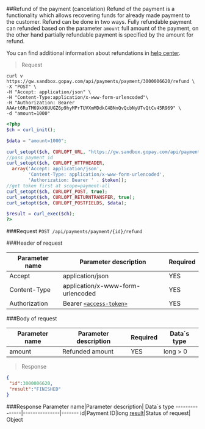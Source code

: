 ##Refund of the payment (cancelation)
Refund of the payment is a functionality which allows recovering funds for already made payment to the customer. 
Refund can be done in two ways. 
Fully refundable payment can refunded based on the parameter ```amount``` full amount of the payment, on the other hand partially refundable payment
is specified by the amount for refund. 

You can find additional information about refundations in [help center](https://help.gopay.com/en/s/9).

> Request

```shell
curl v https://gw.sandbox.gopay.com/api/payments/payment/3000006620/refund \
-X "POST" \
-H "Accept: application/json" \
-H "Content-Type:application/x-www-form-urlencoded"\
-H "Authorization: Bearer AAArt6RuTM69kX6UUGZ6p9hyMPrTUVXmMDdkC4BNnQvQcbNyUTvQtCv45R969" \
-d "amount=1000"
```

```php
<?php
$ch = curl_init();

$data = "amount=1000";

curl_setopt($ch, CURLOPT_URL, "https://gw.sandbox.gopay.com/api/payments/payment/".$id."/refund");
//pass payment id
curl_setopt($ch, CURLOPT_HTTPHEADER, 
  array('Accept: application/json',
        'Content-Type: application/x-www-form-urlencoded',
        'Authorization: Bearer ' . $token));
//get token first at scope=payment-all
curl_setopt($ch, CURLOPT_POST, true);
curl_setopt($ch, CURLOPT_RETURNTRANSFER, true);
curl_setopt($ch, CURLOPT_POSTFIELDS, $data);

$result = curl_exec($ch);
?>
```

###Request
```POST /api/payments/payment/{id}/refund```

###Header of request

Parameter name|Parameter description| Required
----------------|-----------------|--------
Accept|application/json|YES
Content-Type|application/x-www-form-urlencoded|YES
Authorization|Bearer [```<access-token>```](#access-token)|YES

###Body of request

Parameter name|Parameter description| Required| Data´s type
---------------|---------------|-------|-------
amount|Refunded amount|YES|long > 0

> Response

```json
{
 "id":3000006620,
 "result":"FINISHED"
}
```

###Response 
Parameter name|Parameter description| Data´s type
---------------|---------------|-------
id|Payment ID|long
[result](#result)|Status of request| Object